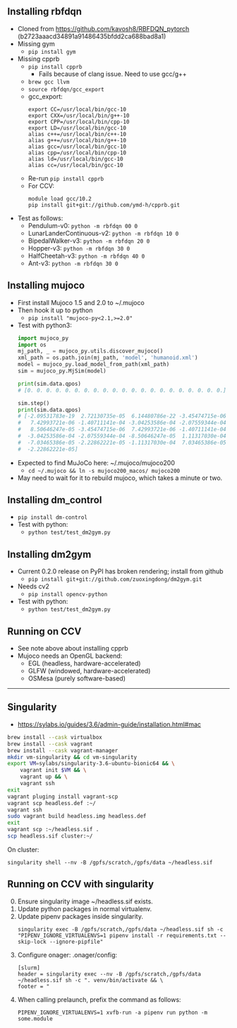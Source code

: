 ## Installing rbfdqn
- Cloned from https://github.com/kavosh8/RBFDQN_pytorch (b2723aaacd34891a91486435bfdd2ca688bad8a1)
- Missing gym
    - `pip install gym`
- Missing cpprb
    - `pip install cpprb`
        - Fails because of clang issue. Need to use gcc/g++
    - `brew gcc llvm`
    - `source rbfdqn/gcc_export`
    - gcc_export:
        ```
        export CC=/usr/local/bin/gcc-10
        export CXX=/usr/local/bin/g++-10
        export CPP=/usr/local/bin/cpp-10
        export LD=/usr/local/bin/gcc-10
        alias c++=/usr/local/bin/c++-10
        alias g++=/usr/local/bin/g++-10
        alias gcc=/usr/local/bin/gcc-10
        alias cpp=/usr/local/bin/cpp-10
        alias ld=/usr/local/bin/gcc-10
        alias cc=/usr/local/bin/gcc-10
        ```
    - Re-run `pip install cpprb`
    - For CCV:
        ```
        module load gcc/10.2
        pip install git+git://github.com/ymd-h/cpprb.git
        ```
- Test as follows:
    - Pendulum-v0: `python -m rbfdqn 00 0`
    - LunarLanderContinuous-v2: `python -m rbfdqn 10 0`
    - BipedalWalker-v3: `python -m rbfdqn 20 0`
    - Hopper-v3: `python -m rbfdqn 30 0`
    - HalfCheetah-v3: `python -m rbfdqn 40 0`
    - Ant-v3: `python -m rbfdqn 30 0`

## Installing mujoco
- First install Mujoco 1.5 and 2.0 to ~/.mujoco
- Then hook it up to python
    - `pip install "mujoco-py<2.1,>=2.0"`
- Test with python3:
    ```python
    import mujoco_py
    import os
    mj_path, _ = mujoco_py.utils.discover_mujoco()
    xml_path = os.path.join(mj_path, 'model', 'humanoid.xml')
    model = mujoco_py.load_model_from_path(xml_path)
    sim = mujoco_py.MjSim(model)

    print(sim.data.qpos)
    # [0. 0. 0. 0. 0. 0. 0. 0. 0. 0. 0. 0. 0. 0. 0. 0. 0. 0. 0. 0. 0.]

    sim.step()
    print(sim.data.qpos)
    # [-2.09531783e-19  2.72130735e-05  6.14480786e-22 -3.45474715e-06
    #   7.42993721e-06 -1.40711141e-04 -3.04253586e-04 -2.07559344e-04
    #   8.50646247e-05 -3.45474715e-06  7.42993721e-06 -1.40711141e-04
    #  -3.04253586e-04 -2.07559344e-04 -8.50646247e-05  1.11317030e-04
    #  -7.03465386e-05 -2.22862221e-05 -1.11317030e-04  7.03465386e-05
    #  -2.22862221e-05]
    ```
- Expected to find MuJoCo here: ~/.mujoco/mujoco200
    - `cd ~/.mujoco && ln -s mujoco200_macos/ mujoco200`
- May need to wait for it to rebuild mujoco, which takes a minute or two.

## Installing dm_control
- `pip install dm-control`
- Test with python:
    - `python test/test_dm2gym.py`

## Installing dm2gym
- Current 0.2.0 release on PyPI has broken rendering; install from github
    - `pip install git+git://github.com/zuoxingdong/dm2gym.git`
- Needs cv2
    - `pip install opencv-python`
- Test with python:
    - `python test/test_dm2gym.py`

## Running on CCV
- See note above about installing cpprb
- Mujoco needs an OpenGL backend:
    - EGL (headless, hardware-accelerated)
    - GLFW (windowed, hardware-accelerated)
    - OSMesa (purely software-based)

-----
## Singularity
- https://sylabs.io/guides/3.6/admin-guide/installation.html#mac
```bash
brew install --cask virtualbox
brew install --cask vagrant
brew install --cask vagrant-manager
mkdir vm-singularity && cd vm-singularity
export VM=sylabs/singularity-3.6-ubuntu-bionic64 && \
    vagrant init $VM && \
    vagrant up && \
    vagrant ssh
exit
vagrant pluging install vagrant-scp
vagrant scp headless.def :~/
vagrant ssh
sudo vagrant build headless.img headless.def
exit
vagrant scp :~/headless.sif .
scp headless.sif cluster:~/
```

On cluster:
```
singularity shell --nv -B /gpfs/scratch,/gpfs/data ~/headless.sif
```

## Running on CCV with singularity

0. Ensure singularity image ~/headless.sif exists.
1. Update python packages in normal virtualenv.
2. Update pipenv packages inside singularity.
    ```
    singularity exec -B /gpfs/scratch,/gpfs/data ~/headless.sif sh -c "PIPENV_IGNORE_VIRTUALENVS=1 pipenv install -r requirements.txt --skip-lock --ignore-pipfile"
    ```
3. Configure onager:
    .onager/config:
    ```
    [slurm]
    header = singularity exec --nv -B /gpfs/scratch,/gpfs/data ~/headless.sif sh -c ". venv/bin/activate && \
    footer = "
    ```
4. When calling prelaunch, prefix the command as follows:
    ```
    PIPENV_IGNORE_VIRTUALENVS=1 xvfb-run -a pipenv run python -m some.module
    ```
